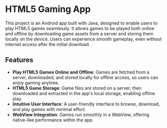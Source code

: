 # HTML5 Gaming App

This project is an Android app built with Java, designed to enable users to play HTML5 games seamlessly. It allows games to be played both online and offline by downloading game assets from a server and storing them locally on the device. Users can experience smooth gameplay, even without internet access after the initial download. 

## Features

- **Play HTML5 Games Online and Offline**: Games are fetched from a server, downloaded, and stored locally for offline access, so users can enjoy gaming anytime.
- **HTML5 Game Storage**: Game files are stored on a server, then downloaded and extracted in the app's local storage, enabling offline play.
- **Intuitive User Interface**: A user-friendly interface to browse, download, and play games with minimal effort.
- **WebView Integration**: Games run smoothly in a WebView, offering native-like performance within the app.



